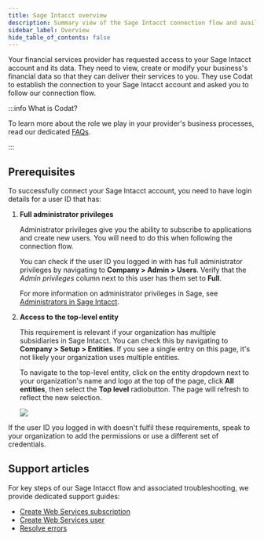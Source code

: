 ```yaml
---
title: Sage Intacct overview
description: Summary view of the Sage Intacct connection flow and available support
sidebar_label: Overview
hide_table_of_contents: false
---
```


Your financial services provider has requested access to your Sage Intacct account and its data. They need to view, create or modify your business's financial data so that they can deliver their services to you. They use Codat to establish the connection to your Sage Intacct account and asked you to follow our connection flow.

:::info What is Codat?

To learn more about the role we play in your provider's business processes, read our dedicated [FAQs](/smb-help-hub/codat/faq).

:::

## Prerequisites

To successfully connect your Sage Intacct account, you need to have login details for a user ID that has:

1. **Full administrator privileges**

    Administrator privileges give you the ability to subscribe to applications and create new users. You will need to do this when following the connection flow. 

    You can check if the user ID you logged in with has full administrator privileges by navigating to **Company > Admin > Users**. Verify that the _Admin privileges_ column next to this user has them set to **Full**.

    For more information on administrator privileges in Sage, see [Administrators in Sage Intacct](https://www.intacct.com/ia/docs/en_US/help_action/Administration/Admins/admin-users.htm).

2. **Access to the top-level entity**

    This requirement is relevant if your organization has multiple subsidiaries in Sage Intacct. You can check this by navigating to **Company > Setup > Entities**. If you see a single entry on this page, it's not likely your organization uses multiple entities. 

    To navigate to the top-level entity, click on the entity dropdown next to your organization's name and logo at the top of the page, click **All entities**, then select the **Top level** radiobutton. The page will refresh to reflect the new selection.

    ![](/img/smb-help-hub/sage-intacct/0003-sageintacct-top-level-entity.png)

If the user ID you logged in with doesn't fulfil these requirements, speak to your organization to add the permissions or use a different set of credentials.

## Support articles

For key steps of our Sage Intacct flow and associated troubleshooting, we provide dedicated support guides:

- [Create Web Services subscription](/smb-help-hub/integrations/sage-intacct/web-services-subscription)
- [Create Web Services user](/smb-help-hub/integrations/sage-intacct/web-services-user)
- [Resolve errors](/smb-help-hub/integrations/sage-intacct/error-messages)
